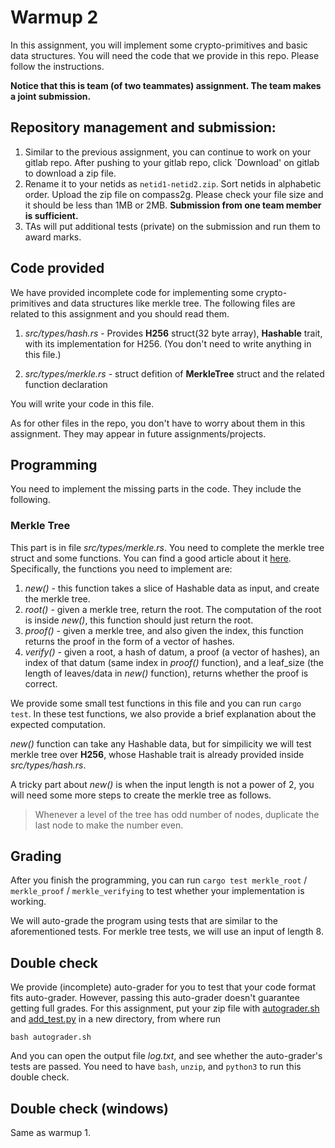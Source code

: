# Warmup 2
In this assignment, you will implement some crypto-primitives and basic data structures. You will need the code that we provide in this repo. Please follow the instructions.

**Notice that this is team (of two teammates) assignment. The team makes a joint submission.**

## Repository management and submission:
1. Similar to the previous assignment, you can continue to work on your gitlab repo. After pushing to your gitlab repo, click `Download' on gitlab to download a zip file.
2. Rename it to your netids as `netid1-netid2.zip`. Sort netids in alphabetic order. Upload the zip file on compass2g. Please check your file size and it should be less than 1MB or 2MB. **Submission from one team member is sufficient.**
3. TAs will put additional tests (private) on the submission and run them to award marks.

## Code provided
We have provided incomplete code for implementing some crypto-primitives and data structures like merkle tree. The following files are related to this assignment and you should read them.
1. _src/types/hash.rs_ - Provides __H256__ struct(32 byte array),  __Hashable__ trait, with its implementation for H256. (You don't need to write anything in this file.)

2. _src/types/merkle.rs_ - struct defition of **MerkleTree** struct and the related function declaration

You will write your code in this file.

As for other files in the repo, you don't have to worry about them in this assignment. They may appear in future assignments/projects.

## Programming
You need to implement the missing parts in the code. They include the following.

### Merkle Tree
This part is in file *src/types/merkle.rs*. You need to complete the merkle tree struct and some functions. You can find a good article about it [here](https://nakamoto.com/merkle-trees/). Specifically, the functions you need to implement are:
1. *new()* - this function takes a slice of Hashable data as input, and create the merkle tree. 
2. *root()* - given a merkle tree, return the root. The computation of the root is inside *new()*, this function should just return the root.
3. *proof()* - given a merkle tree, and also given the index, this function returns the proof in the form of a vector of hashes.
4. *verify()* - given a root, a hash of datum, a proof (a vector of hashes), an index of that datum (same index in *proof()* function), and a leaf_size (the length of leaves/data in *new()* function), returns whether the proof is correct.

We provide some small test functions in this file and you can run `cargo test`. In these test functions, we also provide a brief explanation about the expected computation.

*new()* function can take any Hashable data, but for simpilicity we will test merkle tree over **H256**, whose Hashable trait is already provided inside *src/types/hash.rs*.

A tricky part about *new()* is when the input length is not a power of 2, you will need some more steps to create the merkle tree as follows.
> Whenever a level of the tree has odd number of nodes, duplicate the last node to make the number even.

## Grading

After you finish the programming, you can run `cargo test merkle_root` / `merkle_proof` / `merkle_verifying` to test whether your implementation is working.

We will auto-grade the program using tests that are similar to the aforementioned tests. For merkle tree tests, we will use an input of length 8.

## Double check
We provide (incomplete) auto-grader for you to test that your code format fits auto-grader. However, passing this auto-grader doesn't guarantee getting full grades. For this assignment, put your zip file with [autograder.sh](autograder.sh) and [add_test.py](add_test.py) in a new directory, from where run
```
bash autograder.sh
```
And you can open the output file _log.txt_, and see whether the auto-grader's tests are passed. You need to have `bash`, `unzip`, and `python3` to run this double check.
## Double check (windows)
Same as warmup 1.